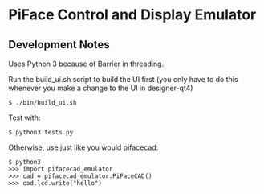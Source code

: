 PiFace Control and Display Emulator
===================================

Development Notes
-----------------
Uses Python 3 because of Barrier in threading.

Run the build_ui.sh script to build the UI first (you only have to do this
whenever you make a change to the UI in designer-qt4)

    $ ./bin/build_ui.sh

Test with:

    $ python3 tests.py

Otherwise, use just like you would pifacecad:

    $ python3
    >>> import pifacecad_emulator
    >>> cad = pifacecad_emulator.PiFaceCAD()
    >>> cad.lcd.write("hello")
